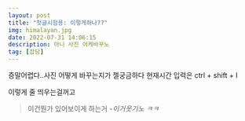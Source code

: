 ```yaml
---
layout: post
title: "첫글시험용: 이렇게하나??"
img: himalayan.jpg 
date: 2022-07-31 14:06:15
description: 아니 사진 어케바꾸노
tag: [잡담]
---
```

증말어렵다..사진 어떻게 바꾸는지가 젤궁금하다
현재시간 입력은 ctrl + shift + I 

이렇게 줄 띄우는걸꺼고


> 이건뭔가 있어보이게 하는거 <cite>-이거웃기노 ㅋㅋ</cite>

